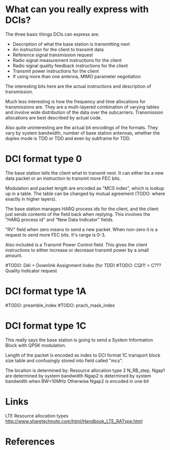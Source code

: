 What can you really express with DCIs?
======================================
The three basic things DCIs can express are:
 * Description of what the base station is transmitting next
 * An instruction for the client to transmit data
 * Reference signal transmission request
 * Radio signal measurement instructions for the client
 * Radio signal quality feedback instructions for the client
 * Transmit power instructions for the client
 * If using more than one antenna, MIMO parameter negotiation


The interesting bits here are the actual instructions and description of transmission.

Much less interesting is how the frequency and time allocations for
transmissions are. They are a multi-layered combination of varying tables and
involve wide distribution of the data over the subcarriers. Transmission
allocations are best described by actual code.

Also quite uninteresting are the actual bit encodings of the formats. They vary
by system bandwidth, number of base station antennas, whether the duplex mode is TDD or TDD and even by subframe for TDD.


DCI format type 0
=================
The base station tells the client what to transmit next. It can either be a new data packet or an instruction to transmit more FEC bits.

Modulation and packet length are encoded as "MCS index", which is lookup up in a table. The table can be changed by mutual agreement (TODO: where exactly in higher layers).

The base station manages HARQ process ids for the client, and the client just sends contents of the field back when replying. This involves the "HARQ process id" and "New Data Indicator" fields.

"RV" field when zero means to send a new packet. When non-zero it is a request
to send more FEC bits. It's range is 0-3.

Also included is a Transmit Power Control field. This gives the client instructions to either increase or decrease transmit power by a small amount.

#TODO: DAI = Downlink Assignment Index (for TDD)
#TODO: CQI?! = C??? Quality Indicator request


DCI format type 1A
==================
#TODO: preamble\_index
#TODO: prach\_mask\_index


DCI format type 1C
==================
This really says the base station is going to send a System Information Block
with QPSK modulation.

Length of the packet is encoded as index to DCI format 1C transport block size
table and confusingly stored into field called "mcs".

The location is determined by:
Resource allocation type 2
N\_RB\_step, Ngap1 are determined by system bandwidth
Ngap2 is determined by system bandwidth when BW<10MHz
Otherwise Ngap2 is encoded in one bit


Links
=====
LTE Resource allocation types <http://www.sharetechnote.com/html/Handbook_LTE_RAType.html>

References
==========

